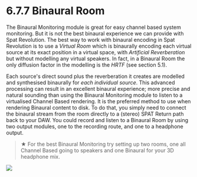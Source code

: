 # 6.7.7 Binaural Room

The Binaural Monitoring module is great for easy channel based system monitoring. But it is not the best binaural experience we can provide with Spat Revolution.
The best way to work with binaural encoding in Spat Revolution is to use a _Virtual
Room_ which is binaurally encoding each virtual source at its exact position in a virtual space, with _Artificial Reverberation_ but without modelling any virtual speakers.
In fact, in a Binaural Room the only diffusion factor in the modelling is the _HRTF_
(see section 5.1).

Each source's direct sound plus the reverberation it creates are modelled and synthesised binaurally for _each individual source_. This advanced processing can result
in an excellent binaural experience; more precise and natural sounding than using
the Binaural Monitoring module to listen to a virtualised Channel Based rendering.
It is the preferred method to use when rendering Binaural content to disk. To do
that, you simply need to connect the binaural stream from the room directly to a
(stereo) SPAT Return path back to your DAW. You could record and listen to a Binaural Room by using two output modules, one to the recording route, and one to a
headphone output.


> ★ For the best Binaural Monitoring try setting up two rooms, one all
Channel Based going to speakers and one Binaural for your 3D headphone mix.

![](../include/SpatRevolution_UserGuide_-052.jpg)

